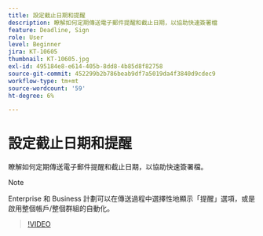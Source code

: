 ```yaml
---
title: 設定截止日期和提醒
description: 瞭解如何定期傳送電子郵件提醒和截止日期，以協助快速簽署檔
feature: Deadline, Sign
role: User
level: Beginner
jira: KT-10605
thumbnail: KT-10605.jpg
exl-id: 495184e8-e614-405b-8dd8-4b85d8f82758
source-git-commit: 452299b2b786beab9df7a5019da4f3840d9cdec9
workflow-type: tm+mt
source-wordcount: '59'
ht-degree: 6%

---
```


# 設定截止日期和提醒

瞭解如何定期傳送電子郵件提醒和截止日期，以協助快速簽署檔。

>[!NOTE]
>
>Enterprise 和 Business 計劃可以在傳送過程中選擇性地顯示「提醒」選項，或是啟用整個帳戶/整個群組的自動化。

>[!VIDEO](https://video.tv.adobe.com/v/3425321?quality=12&learn=on&hidetitle=true&captions=chi_hant)

